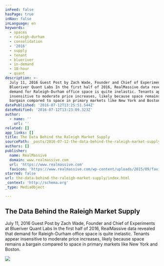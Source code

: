 ```yaml
---
inFeed: false
hasPage: true
inNav: false
inLanguage: en
keywords:
  - spaces
  - raleigh-durham
  - consolidation
  - '2016'
  - supply
  - tenant
  - blueriver
  - in-demand
  - 18-hour
  - quant
description: >-
  July 11, 2016 Guest Post by Zach Wade, Founder and Chief of Experiments at
  Blueriver Quant Labs In the first half of 2016, RealMassive data revealed that
  demand for Raleigh-Durham office space is quite inelastic. Tenants appear
  insensitive to moderate price increases, likely because space remains a
  bargain compared to space in primary markets like New York and Boston.
datePublished: '2016-07-12T13:25:51.544Z'
dateModified: '2016-07-12T13:23:09.323Z'
author:
  - name: ''
    url: ''
related: []
app_links: []
title: The Data Behind the Raleigh Market Supply
sourcePath: _posts/2016-07-12-the-data-behind-the-raleigh-market-supply.md
authors: []
publisher:
  name: RealMassive
  domain: www.realmassive.com
  url: 'https://www.realmassive.com'
  favicon: 'https://www.realmassive.com/wp-content/uploads/2015/09/favicon.png'
starred: false
url: the-data-behind-the-raleigh-market-supply/index.html
_context: 'http://schema.org'
_type: MediaObject

---
```

<article style=""><h1>The Data Behind the Raleigh Market Supply</h1><p>July 11, 2016 Guest Post by Zach Wade, Founder and Chief of Experiments at Blueriver Quant Labs In the first half of 2016, RealMassive data revealed that demand for Raleigh-Durham office space is quite inelastic. Tenants appear insensitive to moderate price increases, likely because space remains a bargain compared to space in primary markets like New York and Boston.</p><img src="https://storage.googleapis.com/rm-wp-production//2016/07/Raleigh-Data-Chart.png" /></article>